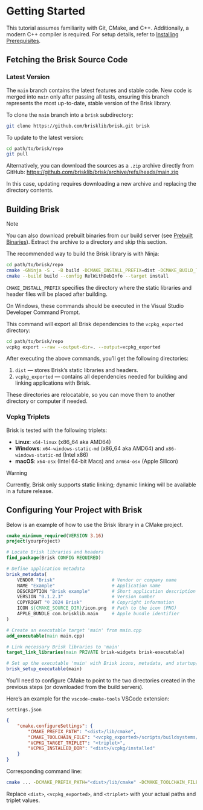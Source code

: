# Getting Started

This tutorial assumes familiarity with Git, CMake, and C++. Additionally, a modern C++ compiler is required. For setup details, refer to [Installing Prerequisites](prerequisites.md).

## Fetching the Brisk Source Code

### Latest Version

The `main` branch contains the latest features and stable code. New code is merged into `main` only after passing all tests, ensuring this branch represents the most up-to-date, stable version of the Brisk library.

To clone the `main` branch into a `brisk` subdirectory:

```bash
git clone https://github.com/brisklib/brisk.git brisk
```

To update to the latest version:

```bash
cd path/to/brisk/repo
git pull
```

Alternatively, you can download the sources as a `.zip` archive directly from GitHub: https://github.com/brisklib/brisk/archive/refs/heads/main.zip

In this case, updating requires downloading a new archive and replacing the directory contents.

## Building Brisk

> [!note]
> You can also download prebuilt binaries from our build server (see [Prebuilt Binaries](prebuilt_binaries.md)). Extract the archive to a directory and skip this section.

The recommended way to build the Brisk library is with Ninja:
```bash
cd path/to/brisk/repo
cmake -GNinja -S . -B build -DCMAKE_INSTALL_PREFIX=dist -DCMAKE_BUILD_TYPE=RelWithDebInfo
cmake --build build --config RelWithDebInfo --target install
```

`CMAKE_INSTALL_PREFIX` specifies the directory where the static libraries and header files will be placed after building.

On Windows, these commands should be executed in the Visual Studio Developer Command Prompt.

This command will export all Brisk dependencies to the `vcpkg_exported` directory:
```bash
cd path/to/brisk/repo
vcpkg export --raw --output-dir=. --output=vcpkg_exported
```

After executing the above commands, you’ll get the following directories:

1. `dist` — stores Brisk’s static libraries and headers.
2. `vcpkg_exported` — contains all dependencies needed for building and linking applications with Brisk.

These directories are relocatable, so you can move them to another directory or computer if needed.

### Vcpkg Triplets

Brisk is tested with the following triplets:

- **Linux**: `x64-linux` (x86_64 aka AMD64)
- **Windows**: `x64-windows-static-md` (x86_64 aka AMD64) and `x86-windows-static-md` (Intel x86)
- **macOS**: `x64-osx` (Intel 64-bit Macs) and `arm64-osx` (Apple Silicon)

> [!warning]
> Currently, Brisk only supports static linking; dynamic linking will be available in a future release.

## Configuring Your Project with Brisk

Below is an example of how to use the Brisk library in a CMake project.

```cmake
cmake_minimum_required(VERSION 3.16)
project(yourproject)

# Locate Brisk libraries and headers
find_package(Brisk CONFIG REQUIRED)

# Define application metadata
brisk_metadata(
    VENDOR "Brisk"                     # Vendor or company name
    NAME "Example"                     # Application name
    DESCRIPTION "Brisk example"        # Short application description
    VERSION "0.1.2.3"                  # Version number
    COPYRIGHT "© 2024 Brisk"           # Copyright information
    ICON ${CMAKE_SOURCE_DIR}/icon.png  # Path to the icon (PNG)
    APPLE_BUNDLE com.brisklib.main     # Apple bundle identifier
)

# Create an executable target 'main' from main.cpp
add_executable(main main.cpp)

# Link necessary Brisk libraries to 'main'
target_link_libraries(main PRIVATE brisk-widgets brisk-executable)

# Set up the executable 'main' with Brisk icons, metadata, and startup/shutdown code
brisk_setup_executable(main)
```

You’ll need to configure CMake to point to the two directories created in the previous steps (or downloaded from the build servers).

Here’s an example for the `vscode-cmake-tools` VSCode extension:

`settings.json`
```json
{
    "cmake.configureSettings": {
        "CMAKE_PREFIX_PATH": "<dist>/lib/cmake",
        "CMAKE_TOOLCHAIN_FILE": "<vcpkg_exported>/scripts/buildsystems/vcpkg.cmake",
        "VCPKG_TARGET_TRIPLET": "<triplet>",
        "VCPKG_INSTALLED_DIR": "<dist>/vcpkg/installed"
    }
}
```

Corresponding command line:

```bash
cmake ... -DCMAKE_PREFIX_PATH="<dist>/lib/cmake" -DCMAKE_TOOLCHAIN_FILE="<vcpkg_exported>/scripts/buildsystems/vcpkg.cmake" -DVCPKG_TARGET_TRIPLET="<triplet>" -DVCPKG_INSTALLED_DIR="<dist>/vcpkg/installed"
```

Replace `<dist>`, `<vcpkg_exported>`, and `<triplet>` with your actual paths and triplet values.
